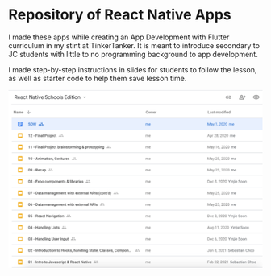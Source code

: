 # Repository of React Native Apps

I made these apps while creating an App Development with Flutter curriculum in my stint at TinkerTanker. It is meant to introduce secondary to JC students with little to no programming background to app development.

I made step-by-step instructions in slides for students to follow the lesson, as well as starter code to help them save lesson time. 

<img src="https://github.com/rebeccacxy/react-native-curriculum/blob/main/reactnative-slides.png" width="800" height="auto"></img>
